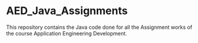 # AED_Java_Assignments
This repository contains the Java code done for all the Assignment works of the course Application Engineering Development.
